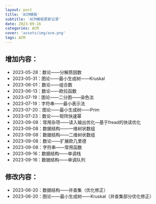 ```yaml
---
layout: post
title: 'ACM模板'
subtitle: 'ACM模板更新记录'
date: 2023-09-16
categories: ACM
cover: 'assets/img/acm.png'
tags: ACM
---
```


## 增加内容：
- 2023-05-28：数论——分解质因数    
- 2023-05-31：图论——最小生成树——Kruskal
- 2023-06-01：数论——组合数
- 2023-06-13：数论——欧拉函数
- 2023-07-19：图论——二分图——染色法
- 2023-07-19：字符串——最小表示法
- 2023-07-20：图论——最小生成树——Prim
- 2023-07-23：数论——矩阵快速幂
- 2023-09-08：常用杂项——读入输出优化—基于fread的快读优化
- 2023-09-08：数据结构——一维树状数组
- 2023-09-08：数据结构——二维树状数组
- 2023-09-08：数论——扩展欧几里德
- 2023-09-08：字符串——常用函数
- 2023-09-16：数据结构——单调栈
- 2023-09-16：数据结构——单调队列
## 修改内容：
- 2023-06-20：数据结构——并查集（优化修正）
- 2023-06-20：图论——最小生成树——Kruskal（并查集部分优化修正）